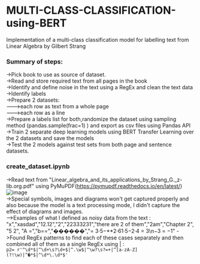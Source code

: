 # MULTI-CLASS-CLASSIFICATION-using-BERT
Implementation of a multi-class classification model for labelling text from Linear Algebra by Gilbert Strang

### Summary of steps:
->Pick book to use as source of dataset.<br/>
->Read and store required text from all pages in the book<br/>
->Identify and define noise in the text using a RegEx and clean the text data<br/>
->Identify labels<br/>
->Prepare 2 datasets: <br/>
--->each row as text from a whole page<br/>
--->each row as a line <br/>
->Prepare a labels list for both,randomize the dataset using sampling method (pandas.sample(frac=1) ) and export as csv files using Pandas API<br/>
->Train 2 separate deep learning models using BERT Transfer Learning over the 2 datasets and save the models<br/>
->Test the 2 models against test sets from both page and sentence datasets.<br/>

### create_dataset.ipynb
->Read text from "Linear_algebra_and_its_applications_by_Strang_G._z-lib.org.pdf" using PyMuPDF(https://pymupdf.readthedocs.io/en/latest/)
![image](https://user-images.githubusercontent.com/80392139/151307854-fa9d9844-9842-4880-ac18-1a248049dcee.png)<br/>
->Special symbols, images and diagrams won't get captured properly and also because the model is a text processing mode, I didn't capture the effect of diagrams and images.<br/>
-->Examples of what I defined as noisy data from the text :<br/>"x","xasdad","12.12","2","22333231","there are 2 of them","2am","Chapter 2", "5 2", "A =","b==","������","= 3·5−**2·61·5−2·4 = 3\n−3 = −1" 
->Found RegEx patterns to find each of these cases separately and then combined all of them as a single RegEx using | : <br/> 
` p2= r'^\d*$|^\d+\s?\d+$|^.\w$|^\w?\s?=+|^[a-zA-Z](?!\w)|^�*$|^\d*\.\d*$' ` <br/>
